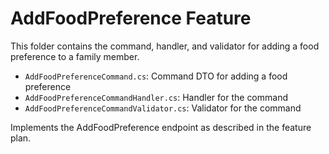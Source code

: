 # AddFoodPreference Feature

This folder contains the command, handler, and validator for adding a food preference to a family member.

- `AddFoodPreferenceCommand.cs`: Command DTO for adding a food preference
- `AddFoodPreferenceCommandHandler.cs`: Handler for the command
- `AddFoodPreferenceCommandValidator.cs`: Validator for the command

Implements the AddFoodPreference endpoint as described in the feature plan. 
